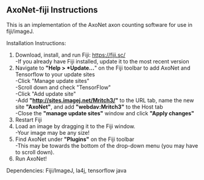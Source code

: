 ## AxoNet-fiji Instructions
This is an implementation of the AxoNet axon counting software for use in fiji/imageJ.  

Installation Instructions:  
1. Download, install, and run Fiji: https://fiji.sc/  
	-If you already have Fiji installed, update it to the most recent version  
2. Navigate to **"Help > *Update...**" on the Fiji toolbar to add AxoNet and Tensorflow to your update sites   
	-Click "Manage update sites"  
	-Scroll down and check "TensorFlow"   
	-Click "Add update site"  
	-Add **"http://sites.imagej.net/Mritch3/"** to the URL tab, name the new site **"AxoNet"**, and add **"webdav:Mritch3"** to the Host tab    
	-Close the **"manage update sites"** window and click **"Apply changes"**    
3. Restart Fiji  
4. Load an image by dragging it to the Fiji window.  
	-Your image may be any size!  
5. Find AxoNet under **"Plugins"** on the Fiji toolbar  
	-This may be towards the bottom of the drop-down menu (you may have to scroll down).    
6. Run AxoNet!    



Dependencies: Fiji/ImageJ, la4j, tensorflow java
